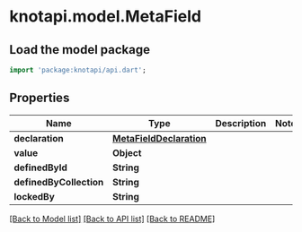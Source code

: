 # knotapi.model.MetaField

## Load the model package
```dart
import 'package:knotapi/api.dart';
```

## Properties
Name | Type | Description | Notes
------------ | ------------- | ------------- | -------------
**declaration** | [**MetaFieldDeclaration**](MetaFieldDeclaration.md) |  | 
**value** | **Object** |  | 
**definedById** | **String** |  | 
**definedByCollection** | **String** |  | 
**lockedBy** | **String** |  | 

[[Back to Model list]](../README.md#documentation-for-models) [[Back to API list]](../README.md#documentation-for-api-endpoints) [[Back to README]](../README.md)


